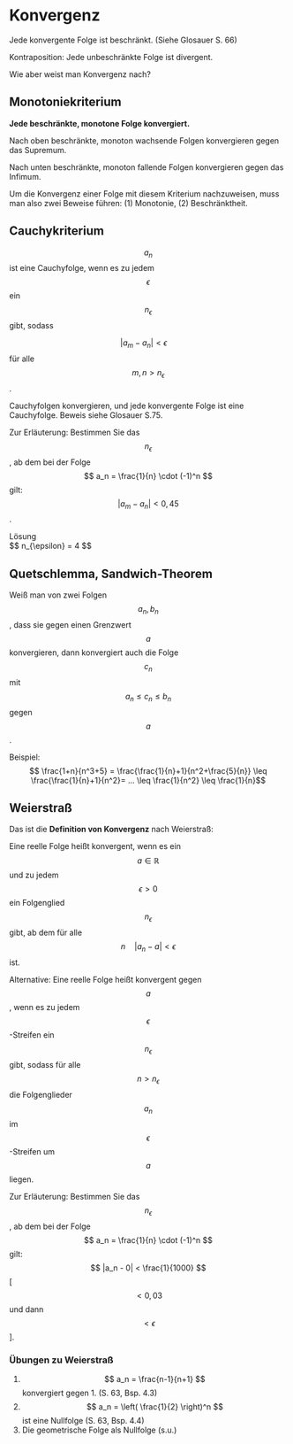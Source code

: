 # Konvergenz

Jede konvergente Folge ist beschränkt.  (Siehe Glosauer S. 66)

Kontraposition: Jede unbeschränkte Folge ist divergent.

Wie aber weist man Konvergenz nach?

## Monotoniekriterium

**Jede beschränkte, monotone Folge konvergiert.**

Nach oben beschränkte, monoton wachsende Folgen konvergieren gegen das Supremum.

Nach unten beschränkte, monoton fallende Folgen konvergieren gegen das Infimum.

Um die Konvergenz einer Folge mit diesem Kriterium nachzuweisen, muss man also zwei Beweise führen: (1) Monotonie, (2) Beschränktheit.

## Cauchykriterium
$$ a_n $$ ist eine Cauchyfolge, wenn es zu jedem $$ \epsilon $$ ein $$ n_{\epsilon} $$ gibt, sodass

$$ |a_m - a_n| < \epsilon \quad $$ für alle $$ m,n>n_{\epsilon} $$.

Cauchyfolgen konvergieren, und jede konvergente Folge ist eine Cauchyfolge. Beweis siehe Glosauer S.75.

Zur Erläuterung: Bestimmen Sie das $$ n_{\epsilon} $$, ab dem bei der Folge $$ a_n = \frac{1}{n} \cdot (-1)^n $$ gilt: $$ |a_m - a_n| < 0,45 $$.
<div class="aufgabe">Lösung<div class="loesung">$$ n_{\epsilon} = 4 $$ </div></div>

## Quetschlemma, Sandwich-Theorem
Weiß man von zwei Folgen $$ a_n, b_n $$, dass sie gegen einen Grenzwert $$ a $$ konvergieren, dann konvergiert auch die Folge $$ c_n $$ mit $$ a_n \leq c_n \leq b_n $$ gegen $$ a $$.

Beispiel:
$$ \frac{1+n}{n^3+5} = \frac{\frac{1}{n}+1}{n^2+\frac{5}{n}} \leq \frac{\frac{1}{n}+1}{n^2}= ... \leq \frac{1}{n^2} \leq \frac{1}{n}$$

## Weierstraß
Das ist die **Definition von Konvergenz** nach Weierstraß:

Eine reelle Folge heißt konvergent, wenn es ein $$ a \in \mathbb{R} $$ und zu jedem $$ \epsilon > 0 $$ ein Folgenglied $$ n_{\epsilon} $$ gibt, ab dem für alle $$ n \quad |a_n - a| < \epsilon $$ ist.

Alternative: Eine reelle Folge heißt konvergent gegen $$ a $$, wenn es zu jedem $$ \epsilon $$-Streifen ein $$ n_{\epsilon} $$ gibt, sodass für alle $$ n > n_{\epsilon} $$ die Folgenglieder $$ a_n $$ im $$ \epsilon $$-Streifen um $$ a $$ liegen.

Zur Erläuterung: Bestimmen Sie das $$ n_{\epsilon} $$, ab dem bei der Folge $$ a_n = \frac{1}{n} \cdot (-1)^n $$ gilt: $$ |a_n - 0| < \frac{1}{1000}  $$ [$$ < 0,03 $$ und dann $$ < \epsilon $$ ].

### Übungen zu Weierstraß

1. $$ a_n = \frac{n-1}{n+1}  $$ konvergiert gegen 1. (S. 63, Bsp. 4.3)
2. $$ a_n = \left( \frac{1}{2} \right)^n  $$ ist eine Nullfolge (S. 63, Bsp. 4.4)
3. Die geometrische Folge als Nullfolge (s.u.)
